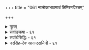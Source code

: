 +++
title = "061 नालोकाभावमात्रं तिमिरमविरतम्"

+++
<details><summary>मूलम्</summary>

नालोकाभावमात्रं तिमिरमविरतं नीलमित्येव दृष्टेर्नैल्यं त्वारोपितं चेत्कथमिव न भवेत्क्वापि कस्यापि बाधः ।  
आरोपे चात्र नैल्यं न भवति नियतं भास्वरान्यत्वसाम्यान्नात्रादृष्टं नियन्तृ प्रतिनियतगुणारोपकॢप्तेर्गुरुत्वात् ॥ ६१ ॥
</details>

<details><summary>सर्वाङ्कषा - ६१</summary>

तमसः आलोकाभावरूपत्वमपि निराकरोति - नालोकेत्यादिना । **तिमिरम्** = तमः आलोकाभावमात्रं न । आलोकाभावान्वयव्यतिरेकवत्त्वं तमः प्रतीतावस्तीत्यतः तमसः आलोकाभावरूपत्वमङ्गीक्रियते, परन्तु तावन्मात्रं तमः न भवत्येव । तत्र हेतु :- 'नीलम्' इत्येव अविरतं दृष्टेः । न ह्यभावस्य नीलरूपवत्त्वसंभवः । नाप्यन्यथा कदाचिदपि प्रतीतिः, सर्वदापि एकरूपतयैव प्रतीतेः । कदाचिदपि बाधकप्रत्ययादर्शनादिति भावः। प्रतीतिमात्रान्न वस्तुसिद्धिः, चन्द्राल्पत्वादेरपि सत्यत्वप्रसङ्गात् । तत्र दूरत्वादिर्दोष इति चेत्, प्रकृतेऽपीति वदतो न्यायकन्दलीकारस्य मतं निराकरोति - नैल्यं तु आरोपितमेव इति चेत्; बाधकप्रत्ययाद्यभावेऽपि आरोपाङ्गीकारे, **कापि** = यत्र कुत्रापि **कस्यापि** = यस्य कस्यापि बाधः कथमिव न. **भवेत्** = सर्वत्र सर्वस्यापि बाध एव स्यात्, सर्वत्र सर्वस्याप्यारोपसंभवात् । तथा च न किञ्चिदपि सिद्ध्येत् । दूषणान्तरमप्याह-आरोपे चाङ्गीकृते, **अत्र** = प्रकृते तमसि **भास्वरान्यत्वसाम्यात्** = भास्वरशुक्केतरत्वस्य इतरसर्वरूपेषु साम्यात् नैल्यम् नियतं न भवति । आलोके तु भास्वरशुकं वर्तते । आलोको यत्र नास्ति, तत्र तदन्यत् यत्किञ्चित् रूपमपि न प्रतीतुमर्हति । एवं सति, सर्वत्र सर्वेषां नीलरूपमेवारोपितं भासत इति कथं नियमः कर्तुं शक्यते । दृश्यते च नीलिमा । सूचितं च ' नैल्यमित्येव' इति एवकारेण । अतः नैल्यस्यारोपो न भवति । ननु अदृष्टविशेषवशात्, सर्वेषामपि सर्वदापि नीलरूपस्यैवारोपो भवतु, संसारिणामेकरूपतया त्याज्ये उपादेयत्वबुद्धिवदिति चेत्-अत्र अदृष्टं न **नियन्तृ** = नियामकं न भवितुमर्हति । तत्र हेतुः - प्रतिनियतेत्यादि । प्रतिनियतः **गुणः** = नैल्यम् । **तस्यारोपक्लृप्तेः** = आरोपकल्पनस्य **गुरुत्वात्** = गौरवग्रस्तत्वात् न कल्पनासंभवः । संसारिदृष्टान्तो विषमः, असंसारिणामपि सत्त्वात् । कल्पनस्य लाघवपक्षपातित्वात् । सर्वेषां सर्वदा एकरूपेण अदृष्टं फलोन्मुखं सत् एकरूपामेव प्रतीतिं जनयतीति कल्पनं 

62. 

[[113]]

[ तमसोऽतिरिक्तत्वे हेतुः ] 

ध्वान्तं तेजश्च नासीदिति मुनिभिरुपाख्यायि संवर्तवार्ता 

भावाभावो निषेद्धुं तदुभयविधिवत् व्याहतत्वादशक्यम् । अन्तर्यन्तुश्च तेजस्सहपठिततमो देह इत्यामनन्ति 

स्याच्चाभावोऽपि भावान्तरमतिमथने वक्ष्यमाणक्रमेण ॥62॥ 



केवलहठमात्रम् । नैल्यम्आरोपितं चेत्, कुत्रारोपितम्, आरोपस्याधिष्ठानं किम् ? न ह्यधिष्ठानमन्तरारोपसंभवः । तादृशाधिष्ठानस्य दुर्वचत्वात् नैल्यमारोपितमिति न साधीयः । अतश्च तमसः अतिरिक्तत्वकल्पन एव लाघवात् तमः अतिरिक्तः पदार्थः, न तेजोभावमात्रम् । तत्रापि मीमांसकमतवत् नातिरिक्तं द्रव्यम्, नीलरूपस्य पृथिव्यसाधारणत्वात् । अतः तमः पार्थिवं द्रव्यम् ॥ 

वस्तुतस्तु - ग्रीष्मातपेन संतप्तस्य गृहान्तः प्रवेशसमये कृष्णवर्णातिरिक्तं रूपं सर्वथा न प्रतिभातीति सर्वानुभवसिद्धम् । एतेन ज्ञायते चक्षुरिन्द्रियं किञ्चिदपि स्वकार्यं कर्तुं यदा न शक्नोति, चक्षुरिन्द्रियस्यैव स्थगितत्वात्, तदा एवं कृष्णवर्णमात्रं भासत इव, न तु वस्तुतः कृष्णवर्णं तत्र वर्तते । अतः 'नीलं तमः' ‘नीलं नभः' इत्यादिप्रतीतयः भ्रान्तय एव । अतः पूर्वश्लोकान्ते उक्तः आशयः अत्रापि स्मर्तव्यः ॥ ६१ ॥
</details>


<details><summary>सर्वार्थसिद्धिः - ६१</summary>

ये त्वाहुः - आलोकाभाव एवालोकविरोधित्वलक्षणसमानधर्मस्मारितनैल्योपरक्तो नीलं तम इति गृह्यते ; नञुपश्लेषरहितशब्दवाच्यत्वं तु प्रलयादिशब्दन्यायेन स्यादिति ; तान्प्रतिवक्ति - नालोकेति ॥ अबाधितं नीलोपलम्भं हेतुमाह - अविरतमिति । आरोपितं नीलरूपत्वं नाभावत्वविरोधीत्यभिप्रायेणाशङ्कते - नैल्यं त्विति । आरोपस्य कालभेदेन पुरुषभेदेन वा बाधव्याप्तिमभिप्रेत्याह - कथमिवेति । अविरतमिति सूचितमेतेन व्यञ्जितम् । ननु तमो न नीलम् असत्यालोके चक्षुषा प्रतीयमानत्वादिति बाध इति चेन्न ; दृष्टान्तासिद्धेः । आलोकाभाव एव दृष्टान्त इति चेन्न ; त्वत्पक्षे पक्षदृष्टान्तभेदाभावात्, अस्मन्मते तु भावातिरिक्ताभावासिद्धेः, आलोकाभावे दिवाभीतादिचक्षुर्ग्राह्यैर्नीलैर्व्यभिचाराच्च । दृवैषम्यवद्दृश्यवैषम्यं च व्यवस्थापकं स्यादित्युक्तम् । अतोऽस्मदादिविशेषणेऽप्यनिस्तारः; तमोधर्मभूतनैल्यादिदृष्टान्तस्तु तदभावसाधने विरुद्धः । आरोपितनैल्यादिदृष्टान्तस्तु शुक्तिरूप्यशशश्रृङ्गादिवदनादेयः । अनारोपितं तु सत्येवालोके चक्षुषा गृह्यते ; तथाऽपि भ्रान्तिदशायां गृह्यमाणारोपाभावेऽपि चाक्षुषभ्रान्तिविषयत्वादेवायं हेतुस्सिद्ध इति चेन्न ; तमसि नैल्यारोपसिद्धिमन्तरेणास्य हेतोरनुत्थानात् । भवति हि बाधाद्दृष्टान्तलाभः ; तेन च स इति मिथस्संश्रयः । अस्पर्शत्वादिबाधकान्तरं तु निरस्तम् । अत्र नीलमित्येवेत्यवधारणतात्पर्यभेदसिद्धं दूषणान्तरमाह - आरोपे चेति । अयं भावः - आरोप एवात्र न संभवति । अभावस्य हि स्वरूपमेव हि भेद इति मन्यसे; अतस्तद्ग्रहे तदग्रहे वा कथमारोपः ? एवं च ब्रूषे । आलोको हि भास्वरः, तद्विरोधी च तदभावः, कृष्णद्रव्यमपि भास्वरान्यत्वात्तथैव । अत आलोकविरोधित्वसाधर्म्यादकृष्णे कृष्णधर्माध्यास इति । एवं सति रक्तपीतादीनामपि तथात्वाविशेषात्तत्र तदारोपः किं न स्यादिति । अत्र यदुक्तं काणादैः - आरोपे सति निमित्तानुसरणं न तु निमित्तमस्तीत्यारोप इति, तदयुक्तम् । आरोपे सतीत्यसिद्धेः निमित्तस्य चातिप्रसङ्गिनोऽनुसरणायोगात् । यथा च रज्जौ सर्पाध्यासः तथा कदाचिदम्बुधाराद्यध्यासोऽपि किं न भवति ? सत्यां च सामग्र्यां कार्यानुत्पत्तिरिति न लौकिकमेतत्, नच यौक्तिकम् । यच्चोक्तमदृष्टादिकं चात्र नियामकमवसेयमिति ; तद्दूषयति - नात्रेति । विचित्रादृष्टभेदविषमिते जगति सर्वजन्तुसाधारणस्य दुरुपशमतावन्मात्रभ्रमहेतोरदृष्टविशेषस्य कल्पनेऽतिगौरवं स्यादित्यभिप्रायेणाह - प्रतिनियतेति ॥ ६१ ॥
</details>


<details><summary>नरसिंह-देवः आनन्ददायिनी - ६१</summary>

आक्षेपसङ्गत्या न्यायमतमनूद्य दूषयतीत्याह - ये त्वाहुरिति । अलोकवैधर्म्यलक्षणधर्मस्मारितमित्यर्थः । केचित्तु - (यद्वा)आलोकशब्दः आलोकवपर इत्याहुः । नन्वभावत्वे नञुपश्लिष्टपदबोध्यत्वं न स्यादित्यत्राह - नञुपश्लेषेति । प्रलयस्सर्वकार्य(वि)नाशो ह्यभावरूप । अविरतपदतात्पर्यमाह - अबाधितेति । बाधितत्वे कदाचिन्नीलान्यत्वेनापि प्रती(तेः)त्य अविरतत्वायोगादिति भावः । तथाचायं प्रयोगः - न तम आलोकाभावः अबाधितनीलबुद्धिविषयत्वात् सम्मतवदिति । प्रत्यक्षबाधविरहेऽपि यौक्तिकबाधेन हेत्वसिद्धिमाशङ्कते - नन्विति । व्याप्यत्वासिद्धिमाह - दृष्टान्तेति । पक्षभिन्नस्यैव दृष्टान्तत्वादिति भावः । अस्मन्मत इति । तथा च चाक्षुष द्रव्यस्य रूपवत्त्वात् तस्यैव तमसोऽन्यस्य वा दृष्टान्तत्वादि(त्यर्थः)ति भावः । अ(त)तोऽस्मदादीति - अस्यालोके(आलोकाभावेपि)अस्मदादिचक्षुर्ग्राह्यत्वादित्युक्तेरि(त्युक्तेपी)त्यर्थः । दृष्ट(ष्टि) वैषम्यानुरोधेनेव दृश्यवैषम्यानुसारेणाऽपि सङ्कोचसम्भवादिति भावः । तमोनैल्यमसदेव किंचित्? उत सदेव? नाद्य इत्याह - आरोपितेति । तथात्वे अतिप्रसङ्ग इति भावः । न द्वितीय इत्याह -अनारोपितं त्विति । तथाचासिद्ध्यसाधारण्ये इति भावः । ननु बाधाभावेऽपि तमः प्रतीतौ विषयस्य रूपस्य नी(ल)रूपत्वाद्दृष्टान्तत्वसम्भवान्नोक्तदोष इति चेन्न? तथात्वे प्रत्यक्षस्य बलवत्तया बाधप्रसङ्गात् । ननु तमो न रूपवत् अस्पर्शत्वादित्यादिना बाधात् न मिथस्संश्रय इति तत्राह - अस्पर्शत्वादीति । इन्द्रनीलप्रभादौ व्यभिचारादि(रस्स्यादि)ति भावः । अनुद्भूतस्पर्शवत्त्वकल्पने तमस्यपि तद्बाधकाभावात् । ननु भास्वरान्यत्वरूपसादृश्यस्य नीलद्रव्याभावसाधारण्येनारोपहेतुत्वात् कथं नियतारोपाभाव इत्यत्राह - अयं भाव इति । अत्र मूलस्य - आरोपे च - आरोपपक्षे च अभावे नीलारोपो नियतं - नित्यं न भवत्येव - आरोप एव न सम्भवतीत्येकोऽर्थः । नियतं - नियमेन नीलरूपस्यैवारोपो न रक्तरूपस्येति नियमो न सम्भवतीति द्वितीयः । तदुभयमाह - आरोप एवात्रेत्यादिना । कथमारोप इति - अभावस्य ग्रहे तस्यैव विशेषदर्शनत्वात् तदग्रहे धर्मिज्ञानाभावान्नारोप इति भावः । आरोपनियमे तदुक्तं नियामकमाशङ्कते - अत्र यदुक्तमिति । तथाच न रक्ताद्यारोप इति भावः । निमित्तस्य चेति - एकत्रारोपे सति तदनुसारेण कल्प्यस्य निमित्तस्यातिप्रसक्तत्वे अरोपापादनासम्भवात्; अन्यथा सर्वत्र प्रमेयत्वस्यैब निमित्तत्वकल्पनापत्त्या अवान्तरदोषादिकल्पनावैयर्थ्यादिति भावः । तदेवोपपादयति - यथा चेति । सादृश्यस्योभयारोपसाधारणत्वादिति भावः । किञ्चारोपसामग्र्यां सत्यामप्यारोपाभावः किं दृष्टः? उत कल्प्यः? इति विकल्प्य आद्यं दूषयति - सत्यां चेति । द्वितीयं दूषयति - नच यौक्तिकमिति । व्याप्त्यभावादिति भावः । ननु सत्यां सामग्र्यां कार्यनियम इति; सत्यम्; तत्रादृष्टविरहात्तदारोपो नेत्याशङ्कते - यच्चोक्तमिति । विचित्रेति -सर्वेषामेकरूपादृष्टसत्त्वे मानाभावात्(दिति भावः ।) अन्यत्र सर्वत्र तत एव कार्यसम्भवे दृष्टकारणविलोपप्रसङ्गश्चेति (भाव) द्रष्टव्यम् ॥ ६१ ॥
</details>

